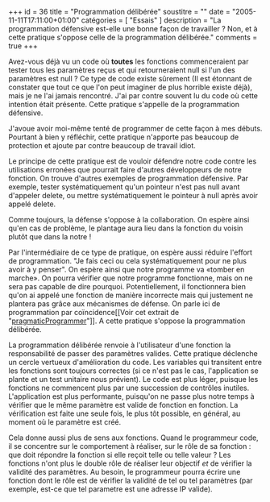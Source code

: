 +++
id = 36
title = "Programmation délibérée"
soustitre = ""
date = "2005-11-11T17:11:00+01:00"
catégories = [ "Essais" ]
description = "La programmation défensive est-elle une bonne façon de travailler ? Non, et à cette pratique s'oppose celle de la programmation délibérée."
comments = true
+++

<div class="chapo"></div>

Avez-vous déjà vu un code où **toutes** les fonctions commenceraient par tester tous les paramètres reçus et qui retourneraient null si l'un des paramètres est null ? Ce type de code existe sûrement (Il est étonnant de constater que tout ce que l'on peut imaginer de plus horrible existe déjà), mais je ne l'ai jamais rencontré. J'ai par contre souvent lu du code où cette intention était présente. Cette pratique s'appelle de la programmation défensive.

J'avoue avoir moi-même tenté de programmer de cette façon à mes débuts. Pourtant à bien y réfléchir, cette pratique n'apporte pas beaucoup de protection et ajoute par contre beaucoup de travail idiot.

Le principe de cette pratique est de vouloir défendre notre code contre les utilisations erronées que pourrait faire d'autres développeurs de notre fonction. On trouve d'autres exemples de programmation défensive. Par exemple, tester systématiquement qu'un pointeur n'est pas null avant d'appeler delete, ou mettre systématiquement le pointeur à null après avoir appelé delete. 

Comme toujours, la défense s'oppose à la collaboration. On espère ainsi qu'en cas de problème, le plantage aura lieu dans la fonction du voisin plutôt que dans la notre !

Par l'intermédiaire de ce type de pratique, on espère aussi réduire l'effort de programmation. "Je fais ceci ou cela systématiquement pour ne plus avoir à y penser".
On espère ainsi que notre programme va «tomber en marche». On pourra vérifier que notre programme fonctionne, mais on ne sera pas capable de dire pourquoi. Potentiellement, il fonctionnera bien qu'on ai appelé une fonction de manière incorrecte mais qui justement ne plantera pas grâce aux mécanismes de défense. On parle ici de programmation par coïncidence[[Voir cet extrait de "[pragmaticProgrammer](http://www.pragmaticprogrammer.com/ppbook/extracts/coincidence.html)"]]. A cette pratique s'oppose la programmation délibérée.

La programmation délibérée renvoie à l'utilisateur d'une fonction la responsabilité de passer des paramètres valides. Cette pratique déclenche un cercle vertueux d'amélioration du code. Les variables qui transitent entre les fonctions sont toujours correctes (si ce n'est pas le cas, l'application se plante et un test unitaire nous prévient). Le code est plus léger, puisque les fonctions ne commencent plus par une succession de contrôles inutiles. L'application est plus performante, puisqu'on ne passe plus notre temps à vérifier que le même paramètre est valide de fonction en fonction. La vérification est faite une seule fois, le plus tôt possible, en général, au moment où le paramètre est créé.

Cela donne aussi plus de sens aux fonctions. Quand le programmeur code, il se concentre sur le comportement à réaliser, sur le rôle de sa fonction : que doit répondre la fonction si elle reçoit telle ou telle valeur ? Les fonctions n'ont plus le double rôle de réaliser leur objectif _et_ de vérifier la validité des paramètres. Au besoin, le programmeur pourra écrire une fonction dont le rôle est de vérifier la validité de tel ou tel paramètres (par exemple, est-ce que tel parametre est une adresse IP valide).